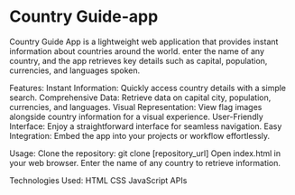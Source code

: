 # Country Guide-app
Country Guide App is a lightweight web application that provides instant information about countries around the world. enter the name of any country, and the app retrieves key details such as capital, population, currencies, and languages spoken.

Features:
Instant Information: Quickly access country details with a simple search.
Comprehensive Data: Retrieve data on capital city, population, currencies, and languages.
Visual Representation: View flag images alongside country information for a visual experience.
User-Friendly Interface: Enjoy a straightforward interface for seamless navigation.
Easy Integration: Embed the app into your projects or workflow effortlessly.

Usage:
Clone the repository: git clone [repository_url]
Open index.html in your web browser.
Enter the name of any country to retrieve information.

Technologies Used:
HTML
CSS
JavaScript
APIs 
